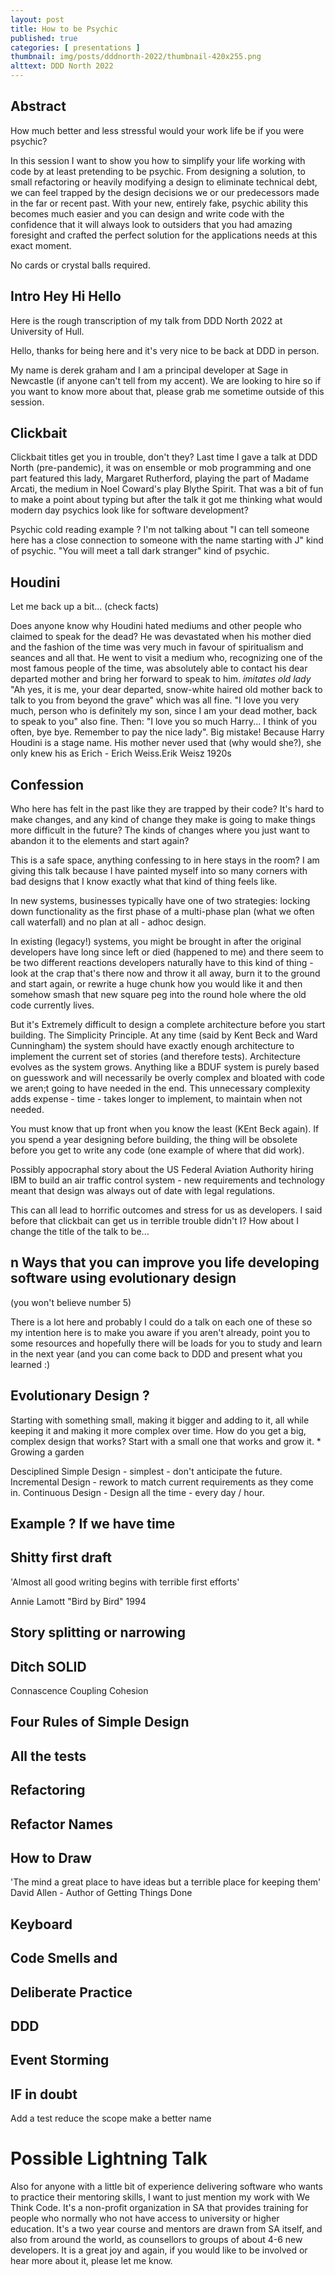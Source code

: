 ```yaml
---
layout: post
title: How to be Psychic
published: true
categories: [ presentations ]
thumbnail: img/posts/dddnorth-2022/thumbnail-420x255.png
alttext: DDD North 2022
---
```


## Abstract

How much better and less stressful would your work life be if you were psychic?

In this session I want to show you how to simplify your life working with code by at least pretending to be psychic. From designing 
a solution, to small refactoring or heavily modifying a design to eliminate technical debt, we can feel trapped by the design 
decisions we or our predecessors made in the far or recent past. With your new, entirely fake, psychic ability this becomes much 
easier and you can design and write code with the confidence that it will always look to outsiders that you had amazing 
foresight and crafted the perfect solution for the applications needs at this exact moment.

No cards or crystal balls required.

## Intro Hey Hi Hello

Here is the rough transcription of my talk from DDD North 2022 at University of Hull.

Hello, thanks for being here and it's very nice to be back at DDD in person. 

My name is derek graham and I am a principal developer at Sage in Newcastle (if anyone can't tell from my accent).
We are looking to hire so if you want to know more about that, please grab me sometime outside of this session.

## Clickbait

Clickbait titles get you in trouble, don't they? Last time I gave a talk at DDD North (pre-pandemic), it was on ensemble or 
mob programming and one part featured this lady, Margaret Rutherford, playing the part of Madame Arcati, the medium in 
Noel Coward's play Blythe Spirit. That was a bit of fun to make a point about typing but after the talk it got me thinking 
what would modern day psychics look like for software development?

Psychic cold reading example ?
I'm not talking about "I can tell someone here has a close connection to someone with the name starting with J" kind of psychic.
"You will meet a tall dark stranger" kind of psychic.


## Houdini

Let me back up a bit... (check facts)

Does anyone know why Houdini hated mediums and other people who claimed to speak for the dead? He was devastated when his mother
died and the fashion of the time was very much in favour of spiritualism and seances and all that. He went to visit a medium 
who, recognizing one of the most famous people of the time, was absolutely able to contact his dear departed mother and bring 
her forward to speak to him. *imitates old lady* "Ah yes, it is me, your dear departed, snow-white haired old mother back to 
talk to you from beyond the grave" which was all fine. "I love you very much, person who is definitely my son, since I am your 
dead mother, back to speak to you" also fine. Then: "I love you so much Harry... I think of you often, bye bye. Remember to 
pay the nice lady". Big mistake! Because Harry Houdini is a stage name. His mother never used that (why would she?), she only 
knew his as Erich - Erich Weiss.Erik Weisz 1920s


## Confession

Who here has felt in the past like they are trapped by their code? It's hard to make changes, and any kind of change they make 
is going to make things more difficult in the future? The kinds of changes where you just want to abandon it to the elements 
and start again? 

This is a safe space, anything confessing to in here stays in the room? I am giving this talk because I have painted myself into 
so many corners with bad designs that I know exactly what that kind of thing feels like.

In new systems, businesses typically have one of two strategies: locking down functionality as the first phase of a multi-phase 
plan (what we often call waterfall) and no plan at all - adhoc design.

In existing (legacy!) systems, you might be brought in after the original developers have long since left or died (happened to me)
and there seem to be two different reactions developers naturally have to this kind of thing - look at the crap that's there now and 
throw it all away, burn it to the ground and start again, or rewrite a huge chunk how you would like it and then somehow smash that 
new square peg into the round hole where the old code currently lives.

But it's Extremely difficult to design a complete architecture before you start building. The Simplicity Principle. At any time (said by Kent Beck and 
Ward Cunningham) the system should have exactly enough architecture to implement the current set of stories (and therefore tests).
Architecture evolves as the system grows. Anything like a BDUF system is purely based on guesswork and will necessarily be overly complex and bloated with 
code we aren;t going to have needed in the end. This unnecessary complexity adds expense - time - takes longer to implement, to maintain when not needed.

You must know that up front when you know the least (KEnt Beck again). If you spend a year designing before building, the thing will be obsolete 
before you get to write any code (one example of where that did work).

Possibly appocraphal story about the US Federal Aviation Authority hiring IBM to build an air traffic control system - new requirements 
and technology meant that design was always out of date with legal regulations.

This can all lead to horrific outcomes and stress for us as developers. I said before that clickbait can 
get us in terrible trouble didn't I? How about I change the title of the talk to be...

## n Ways that you can improve you life developing software using evolutionary design

(you won't believe number 5)

There is a lot here and probably I could do a talk on each one of these so my intention here 
is to make you aware if you aren't already, point you to some resources and hopefully there 
will be loads for you to study and learn in the next year (and you can come back to DDD and present
what you learned :)


## Evolutionary Design ?

Starting with something small, making it bigger and adding to it, all while keeping it and making it more complex over time.
How do you get a big, complex design that works? Start with a small one that works and grow it. * Growing a garden


Desciplined
Simple Design - simplest - don't anticipate the future.
Incremental Design - rework to match current requirements as they come in.
Continuous Design - Design all the time - every day / hour.


## Example ? If we have time



## Shitty first draft

'Almost all good writing begins with terrible first efforts'

Annie Lamott "Bird by Bird" 1994

## Story splitting or narrowing

## Ditch SOLID

Connascence
Coupling
Cohesion

## Four Rules of Simple Design

## All the tests

## Refactoring

## Refactor Names

## How to Draw

'The mind a great place to have ideas but a terrible place for keeping them'
David Allen - Author of Getting Things Done


## Keyboard


## Code Smells and 
## Deliberate Practice

## DDD

## Event Storming

## IF in doubt
Add a test
reduce the scope
make a better name













# Possible Lightning Talk

Also for anyone with a little bit of experience delivering software who wants to practice their mentoring skills, 
I want to just mention my work with We Think Code. It's a non-profit organization in SA that provides training for 
people who normally who not have access to university or higher education. It's a two year course and mentors are drawn 
from SA itself, and also from around the world, as counsellors to groups of about 4-6 new developers. It is a great joy
and again, if you would like to be involved or hear more about it, please let me know. 
